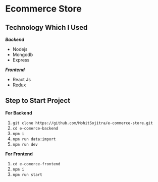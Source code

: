 # Ecommerce Store

 ## Technology Which I Used
   ***Backend***
   
 - Nodejs
 - Mongodb
 - Express

 ***Frontend***
 

 - React Js
 - Redux

 ## Step to Start Project
 
**For Backend**
 1. `git clone https://github.com/MohitSojitra/e-commerce-store.git`
 2. `cd e-comerce-backend`
 3. `npm i`
 4. `npm run data:import`
 5. `npm run dev`

**For Frontend**

 1. `cd e-comerce-frontend`
 2. `npm i`
 3. `npm run start`





